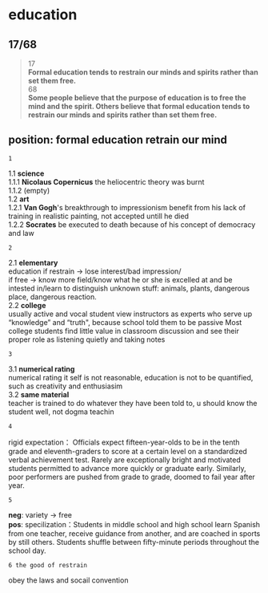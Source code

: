 education
==============
17/68
----------------------------
>17   
>**Formal education tends to restrain our minds and spirits rather than set them free.**  
>68  
> **Some people believe that the purpose of education is to free the mind and the spirit. Others believe that formal education tends to restrain our minds and spirits rather than set them free.**  
## position: formal education retrain our mind  
    1 
1.1 **science**  
1.1.1  **Nicolaus Copernicus** the heliocentric theory    was burnt  
1.1.2 (empty)  
1.2 **art**   
1.2.1 **Van Gogh**'s breakthrough to impressionism benefit from his lack of training in realistic painting,  not accepted untill he died  
1.2.2 **Socrates** be executed to death because of his concept of democracy and law  

    2
2.1   **elementary**  
education if restrain -> lose interest/bad impression/   
if free -> know more field/know what he or she is excelled at and be intested in/learn to distinguish unknown stuff: animals, plants, dangerous place, dangerous reaction.  
2.2 **college**   
usually active and vocal student view instructors as experts who serve up “knowledge” and “truth", because school told them to be passive Most college students find little value in classroom discussion and see their proper role as listening quietly and taking notes  

    3
3.1 **numerical rating**  
 numerical rating it self is not reasonable, education is not to be quantified, such as creativity and enthusiasim   
3.2 **same material**  
 teacher is trained to do whatever they have been told to, u should know the student well, not dogma teachin  

    4
rigid expectation： Officials expect fifteen-year-olds to be in the tenth grade and eleventh-graders to score at a certain level on a standardized verbal achievement test. Rarely are exceptionally bright and motivated students permitted to advance more quickly or graduate early. Similarly, poor performers are pushed from grade to grade, doomed to fail year after year.  

    5
**neg**: variety -> free  
**pos**:  specilization：Students in middle school and high school learn Spanish from one teacher, receive guidance from another, and are coached in sports by still others. Students shuffle between fifty-minute periods throughout the school day.  

    6 the good of restrain
obey the laws and socail convention  
  
<!--stackedit_data:
eyJoaXN0b3J5IjpbOTM3MDEwMjMsMTMyMTUyOTUwN119
-->